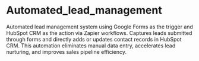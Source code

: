 # Automated_lead_management
Automated lead management system using Google Forms as the trigger and HubSpot CRM as the action via Zapier workflows. Captures leads submitted through forms and directly adds or updates contact records in HubSpot CRM. This automation eliminates manual data entry, accelerates lead nurturing, and improves sales pipeline efficiency.
